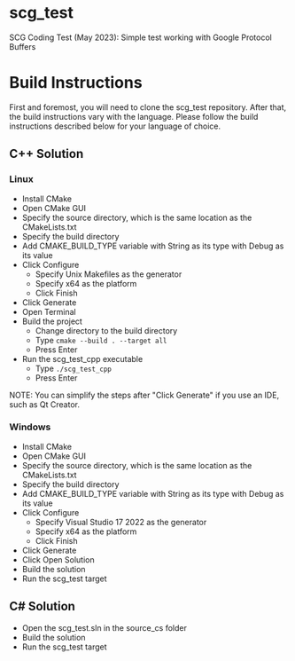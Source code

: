 # scg_test

SCG Coding Test (May 2023):  Simple test working with Google Protocol Buffers

# Build Instructions

First and foremost, you will need to clone the scg_test repository.
After that, the build instructions vary with the language.
Please follow the build instructions described below for your language of choice.

## C++ Solution

### Linux

* Install CMake
* Open CMake GUI
* Specify the source directory, which is the same location as the CMakeLists.txt
* Specify the build directory
* Add CMAKE_BUILD_TYPE variable with String as its type with Debug as its value
* Click Configure
  * Specify Unix Makefiles as the generator
  * Specify x64 as the platform
  * Click Finish
* Click Generate
* Open Terminal
* Build the project
  * Change directory to the build directory
  * Type `cmake --build . --target all`
  * Press Enter
* Run the scg_test_cpp executable
  * Type `./scg_test_cpp`
  * Press Enter

NOTE:  You can simplify the steps after "Click Generate" if you use an IDE, such as Qt Creator.

### Windows

* Install CMake
* Open CMake GUI
* Specify the source directory, which is the same location as the CMakeLists.txt
* Specify the build directory
* Add CMAKE_BUILD_TYPE variable with String as its type with Debug as its value
* Click Configure
  * Specify Visual Studio 17 2022 as the generator
  * Specify x64 as the platform
  * Click Finish
* Click Generate
* Click Open Solution
* Build the solution
* Run the scg_test target

## C# Solution

* Open the scg_test.sln in the source_cs folder
* Build the solution
* Run the scg_test target
